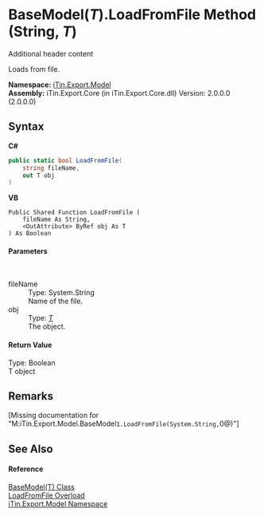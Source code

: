 # BaseModel(*T*).LoadFromFile Method (String, *T*)
Additional header content 

Loads from file.

**Namespace:**&nbsp;<a href="N_iTin_Export_Model">iTin.Export.Model</a><br />**Assembly:**&nbsp;iTin.Export.Core (in iTin.Export.Core.dll) Version: 2.0.0.0 (2.0.0.0)

## Syntax

**C#**<br />
``` C#
public static bool LoadFromFile(
	string fileName,
	out T obj
)
```

**VB**<br />
``` VB
Public Shared Function LoadFromFile ( 
	fileName As String,
	<OutAttribute> ByRef obj As T
) As Boolean
```


#### Parameters
&nbsp;<dl><dt>fileName</dt><dd>Type: System.String<br />Name of the file.</dd><dt>obj</dt><dd>Type: <a href="T_iTin_Export_Model_BaseModel_1">*T*</a><br />The object.</dd></dl>

#### Return Value
Type: Boolean<br />T object

## Remarks
\[Missing <remarks> documentation for "M:iTin.Export.Model.BaseModel`1.LoadFromFile(System.String,`0@)"\]

## See Also


#### Reference
<a href="T_iTin_Export_Model_BaseModel_1">BaseModel(T) Class</a><br /><a href="Overload_iTin_Export_Model_BaseModel_1_LoadFromFile">LoadFromFile Overload</a><br /><a href="N_iTin_Export_Model">iTin.Export.Model Namespace</a><br />